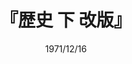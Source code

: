 ---
title: "『歴史 下 改版』"
description: "「歴史の父」の名を冠されるギリシアの史家が述べる，前五世紀のペルシア戦争を頂点とする東西抗争，東方諸国の歴史．著者は，ギリシア人と異邦人とが果した偉大な事跡，両者が争うに至った原因を後世に伝えるべくこれを書いた．何よりもまず正確さが重視され，豊富に織りこまれた説話は長巻を飽かず読ませる魅力をもつ．"
date: 1971/12/16
shorttitle: ""
authors: ['']
publishDate: ""
ENTRYTYPE: "基礎演習テキスト100"
series:
- 早稲田大学必修基礎演習テキスト100(2020年度)
tags: 
- 
category: 
- 
# publisher: "Self-Published"
image: 
pinned : true
draft: false
hideToc: false
enableToc: true
enableTocContent: false
copyright: "All rights reserved"
---